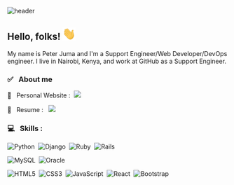 ![header](https://capsule-render.vercel.app/api?type=soft&color=auto&height=80&section=header&text=Peter%20Juma&fontSize=50)

## Hello, folks! <img src="https://raw.githubusercontent.com/peterjuma/peterjuma/main/wave.gif" width="30px">

My name is Peter Juma and I'm a Support Engineer/Web Developer/DevOps engineer. I live in Nairobi, Kenya, and work at GitHub as a Support Engineer.

### :white_check_mark:   About me

:rocket:   Personal Website :  [![](https://img.shields.io/badge/-Tech%20blog-yellowgreen?style=for-the-badge&logo=github&link=https://peterjuma.github.io/)](https://peterjuma.com/)

:rocket:   Resume :   [![](https://img.shields.io/badge/LinkedIn-0077B5?style=for-the-badge&logo=linkedin&logoColor=white)](https://www.linkedin.com/in/peterwjuma)

### :computer:   Skills :

![Python](https://img.shields.io/badge/python%20-%236DB33F.svg?&style=for-the-badge&logo=python&logoColor=white)  ![Django](https://img.shields.io/badge/django%20-%236DB33F.svg?&style=for-the-badge&logo=django&logoColor=white)  ![Ruby](https://img.shields.io/badge/ruby-%23CC342D.svg?&style=for-the-badge&logo=ruby&logoColor=white)  ![Rails](https://img.shields.io/badge/rails-%23CC342D.svg?&style=for-the-badge&logo=rails&logoColor=white) 

![MySQL](https://img.shields.io/badge/mysql-%2300f.svg?&style=for-the-badge&logo=mysql&logoColor=white)  ![Oracle](https://img.shields.io/badge/oracle%20-%23F00000.svg?&style=for-the-badge&logo=oracle&logoColor=white) 

![HTML5](https://img.shields.io/badge/html5%20-%23E34F26.svg?&style=for-the-badge&logo=html5&logoColor=white)  ![CSS3](https://img.shields.io/badge/css3%20-%231572B6.svg?&style=for-the-badge&logo=css3&logoColor=white)  ![JavaScript](https://img.shields.io/badge/javascript%20-%23323330.svg?&style=for-the-badge&logo=javascript&logoColor=%23F7DF1E)  ![React](https://img.shields.io/badge/react-61DAFB.svg?&style=for-the-badge&logo=react&logoColor=white)  ![Bootstrap](https://img.shields.io/badge/bootstrap%20-%23563D7C.svg?&style=for-the-badge&logo=bootstrap&logoColor=white)
